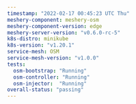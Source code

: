 ```yaml
---
timestamp: "2022-02-17 00:45:23 UTC Thu"
meshery-component: meshery-osm
meshery-component-version: edge
meshery-server-version: "v0.6.0-rc-5"
k8s-distro: minikube
k8s-version: "v1.20.1"
service-mesh: OSM
service-mesh-version: "v1.0.0"
tests:
  osm-bootstrap: "Running"
  osm-controller: "Running"
  osm-injector:  "Running"
overall-status: "passing"
---
```

